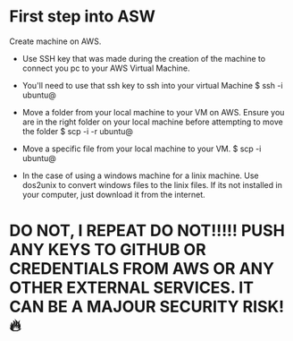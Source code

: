 # First step into ASW

Create machine on AWS.

- Use SSH key that was made during the creation of the machine to connect you pc to your AWS Virtual Machine.
- You'll need to use that ssh key to ssh into your virtual Machine
    $ ssh -i <repo where your ssh key is> ubuntu@<public DNS>

- Move a folder from your local machine to your VM on AWS. Ensure you are in the right folder on your local machine before attempting to move the folder
    $ scp -i <repo where your ssh key is> -r <name of folder you want to move> ubuntu@<public DNS>

- Move a specific file from your local machine to your VM.
    $ scp -i <repo where your ssh key is> <name of file you want to move> ubuntu@<public DNS>

- In the case of using a windows machine for a linix machine. Use dos2unix to convert windows files to the linix files. If its not installed in your computer, just download it from the internet.

# DO NOT, I REPEAT DO NOT!!!!! PUSH ANY KEYS TO GITHUB OR CREDENTIALS FROM AWS OR ANY OTHER EXTERNAL SERVICES. IT CAN BE A MAJOUR SECURITY RISK! :fire:
